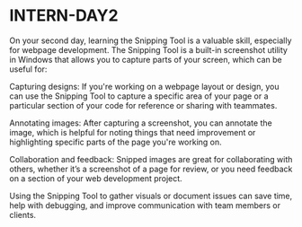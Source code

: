 # INTERN-DAY2
On your second day, learning the Snipping Tool is a valuable skill, especially for webpage development. The Snipping Tool is a built-in screenshot utility in Windows that allows you to capture parts of your screen, which can be useful for:

Capturing designs: If you're working on a webpage layout or design, you can use the Snipping Tool to capture a specific area of your page or a particular section of your code for reference or sharing with teammates.

Annotating images: After capturing a screenshot, you can annotate the image, which is helpful for noting things that need improvement or highlighting specific parts of the page you're working on.

Collaboration and feedback: Snipped images are great for collaborating with others, whether it’s a screenshot of a page for review, or you need feedback on a section of your web development project.

Using the Snipping Tool to gather visuals or document issues can save time, help with debugging, and improve communication with team members or clients.
